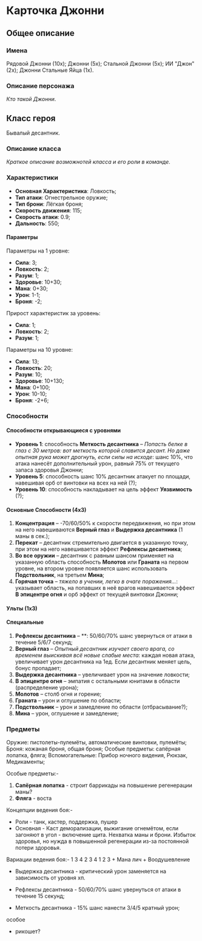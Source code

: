 ﻿# Карточка Джонни

## Общее описание

### Имена
Рядовой Джонни (10x); Джонни (5x); Стальной Джонни (5x); ИИ "Джон" (2x); Джонни Стальные Яйца (1х).

### Описание персонажа
*Кто такой Джонни*.

## Класс героя
Бывалый десантник.

### Описание класса
*Краткое описание возможнотей класса и его роли в команде*.

### Характеристики
   * **Основная Характеристика**: Ловкость;
   * **Тип атаки**: Огнестрельное оружие;
   * **Тип брони**: Лёгкая броня;
   * **Скорость движения**: 115;
   * **Скорость атаки**: 0.9;
   * **Дальность**: 550;

#### Параметры

Параметры на 1 уровне:

   * **Сила**: 3;
   * **Ловкость**: 2;
   * **Разум**: 1;
   * **Здоровье**: 10+30;
   * **Мана**: 0+30;
   * **Урон**: 1-1;
   * **Броня**: -2;

Прирост характеристик за уровень:

   * **Сила**: 1;
   * **Ловкость**: 2;
   * **Разум**: 1;

Параметры на 10 уровне:

   * **Сила**: 13;
   * **Ловкость**: 20;
   * **Разум**: 10;
   * **Здоровье**: 10+130;
   * **Мана**: 0+100;
   * **Урон**: 10-10;
   * **Броня**: -2+6;

### Способности
#### Способности открывающиеся с уровнями
   * **Уровень 1**: способность **Меткость десантника** &ndash; *Попасть белке в глаз с 30 метров: вот меткость которой славится десант. Но даже опытная рука может дрогнуть, если силы на исходе*: шанс 10%, что атака нанесёт дополнительный урон, равный 75% от текущего запаса здоровья Джонни;
   * **Уровень 5**: способность шанс 10% десантник атакует по площади, навешивая орб от винтовки на всех на ней (?);
   * **Уровень 10**: способность накладывает на цель эффект **Уязвимость** (?);

#### Основные Способности (4х3)   
   1. **Концентрация** &ndash; -70/60/50% к скорости передвижения, но при этом на него навешиваются **Верный глаз** и **Выдержка десантника** (1 маны в сек.);
   2. **Перекат** &ndash; десантник стремительно двигается в указанную точку, при этом на него навешивается эффект **Рефлексы десантника**;
   3. **Во все оружии** &ndash; десантник с равным шансом применяет на указанную область способность **Молотов** или **Граната** на первом уровне, на втором уровне появляется шанс использовать **Подствольник**, на третьем **Мина**;
   4. **Горячая точка** &ndash; *тяжело в учении, легко в очаге поражения...*: указывает область, на попавших в неё врагов навешивается эффект **В эпицентре огня** и орб эффект от текущей винтовки Джонни;

#### Ульты (1х3)

#### Специальные
   1. **Рефлексы десантника** &ndash; **: 50/60/70% шанс увернуться от атаки в течение 5/6/7 секунд;
   2. **Верный глаз** &ndash; *Опытный десантник изучает своего врага, со временем выискивая всё новые слабые места*: каждая новая атака, увеличивает урон десантника на 1ед. Если десантник меняет цель, бонус пропадает;
   3. **Выдержка десантника** &ndash; увеличивает урон на значение ловкости;
   4. **В эпицентре огня** &ndash; эмпатия с остальными юнитами в области (распределение урона);
   5. **Молотов** &ndash; столб огня и горение;
   6. **Граната** &ndash; урон и оглушение по области;
   7. **Подствольник** &ndash; урон и замедление по области (отбрасывание?);
   8. **Мина** &ndash; урон, оглушение и замедление;

### Предметы
   
   Оружие: пистолеты-пулемёты, автоматические винтовки, пулемёты;
   Броня: кожаная броня, общая броня;
   Особые предметы: сапёрная лопатка, фляга;
   Вспомогательные: Прибор ночного видения, Рюкзак, Медикаменты;

Особые предметы:-
   1. **Сапёрная лопатка** - строит баррикады на повышение регенерации маны?
   2. **Фляга** - воста

Концепции ведения боя:-
   - Роли - танк, кастер, поддержка, пушер
   - Основная - Каст деморализации, выжигание огнемётом, если загоняют в угол - включение щита. Нехватка маны и брони. Избыток здоровья, но нужда в повышенной регенерации из-за постоянной потери здоровья.

   Вариации ведения боя:-
      1 3 4
      2 3 4
      1 2 3 + Мана лич + Воодушевление



* Выдержка десантника - критический урон заменяется на зависимость от уровня хп.



* Рефлексы десантника - 50/60/70% шанс увернуться от атаки в течение 15 секунд;
* Меткость десантника - 15% шанс нанести 3/4/5 кратный урон;

особое
* рикошет?